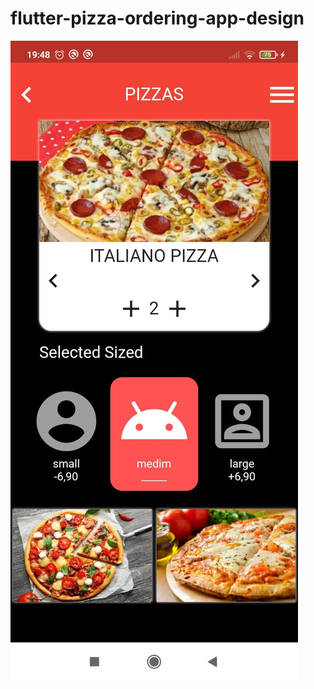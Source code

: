 # flutter-pizza-ordering-app-design

![flutter pizza ordering app design](https://github.com/dursunkatar/flutter-pizza-ordering-app-design/blob/main/screen.jpeg)
